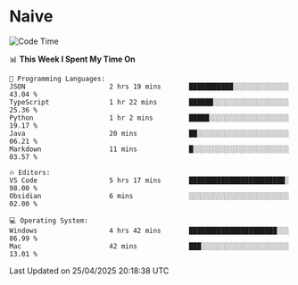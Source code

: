 # Naive
<!-- ## 日拱一卒，功不唐捐 -->
<!-- [![GitHub Streak](https://streak-stats.demolab.com/?user=XiaoXKKK)](https://git.io/streak-stats) -->
<!--START_SECTION:waka-->
![Code Time](http://img.shields.io/badge/Code%20Time-369%20hrs%2027%20mins-blue)

📊 **This Week I Spent My Time On** 

```text
💬 Programming Languages: 
JSON                     2 hrs 19 mins       ███████████░░░░░░░░░░░░░░   43.04 % 
TypeScript               1 hr 22 mins        ██████░░░░░░░░░░░░░░░░░░░   25.36 % 
Python                   1 hr 2 mins         █████░░░░░░░░░░░░░░░░░░░░   19.17 % 
Java                     20 mins             ██░░░░░░░░░░░░░░░░░░░░░░░   06.21 % 
Markdown                 11 mins             █░░░░░░░░░░░░░░░░░░░░░░░░   03.57 % 

🔥 Editors: 
VS Code                  5 hrs 17 mins       ████████████████████████░   98.00 % 
Obsidian                 6 mins              ░░░░░░░░░░░░░░░░░░░░░░░░░   02.00 % 

💻 Operating System: 
Windows                  4 hrs 42 mins       ██████████████████████░░░   86.99 % 
Mac                      42 mins             ███░░░░░░░░░░░░░░░░░░░░░░   13.01 % 
```


 Last Updated on 25/04/2025 20:18:38 UTC
<!--END_SECTION:waka-->

